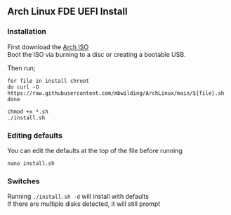 ## Arch Linux FDE UEFI Install

### Installation
First download the [Arch ISO](https://archlinux.org/download/)<br>
Boot the ISO via burning to a disc or creating a bootable USB.<br>

Then run;

    for file in install chroot
    do curl -O https://raw.githubusercontent.com/mbwilding/ArchLinux/main/${file}.sh
    done

    chmod +x *.sh
    ./install.sh

### Editing defaults
You can edit the defaults at the top of the file before running

    nano install.sh

### Switches
Running ```./install.sh -d``` will install with defaults<br>
If there are multiple disks detected, it will still prompt<br>
